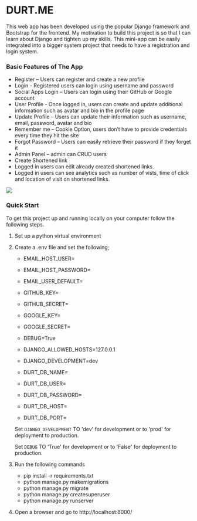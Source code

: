 # DURT.ME
This web app has been developed using the popular Django framework and Bootstrap for the frontend. My motivation to build this project is so that I can learn about Django and tighten up my skills. This mini-app can be easily integrated into a bigger system project that needs to have a registration and login system.

### Basic Features of The App
    
* Register – Users can register and create a new profile
* Login - Registered users can login using username and password
* Social Apps Login – Users can login using their GitHub or Google account
* User Profile - Once logged in, users can create and update additional information such as avatar and bio in the profile page
* Update Profile – Users can update their information such as username, email, password, avatar and bio
* Remember me – Cookie Option, users don’t have to provide credentials every time they hit the site
* Forgot Password – Users can easily retrieve their password if they forget it 
* Admin Panel – admin can CRUD users
* Create Shortened link
* Logged in users can edit already created shortened links.
* Logged in users can see analytics such as number of vists, time of click and location of visit on shortened links.

<img src="https://lh3.googleusercontent.com/d5kaSfuidTJIhLNlrf5e0CqM7J68DqSxTANW7vHR3BM-KSasDESVTd1GS-XL4APjZ5sSSDk1PO3au5galL-hAw86lEAEq6JVDFgAexfyGrPmwaqJK8HtwKDn6vgvaOfN0EfbJMPRu8_XLnwaRqEwd9WBvKBX5DxWP34xJPrZ8d73GFYDVx0Adayjr0VGSkPZKYEi88YBN31Sj6005U_4Piy_9q-m5oH6e4fPsHsuobJI3z7fMsxLkUR8WdxhOCIpfAPJun2qgy6PNJvxgvts80mqLMSAXOE5EcOuf0bt0gBLpQboGjaXfOMA42x2NrFiCoI-Isb2OrWa2c93Ps17TfmcYBPWjcxWSwLrHkgT7vPL3P1ztr_vUBDCTkwOC-njBCLa_mDsDoWKr6NLvu3IdoweEsZKa5aUq1IT_Cmcr_2_RHVAYS-nvecwN5KonFOVWyXFoXxkBvEn4rS8uZu1E9HNrZ9dDjnLgR8fDlGFwaQ_vmsPNoAgCM8ygFQW7FRLP5xVqjsBu_GpbigBmoG25m3E9nDbGV2ADNMWngeNUHHH9m6meVyzEqdqWnQBKqqk5yFS0KX0eZkfwVrpylCyI2xaZHx6JQaCRSMu2wkAe2wOAiP-MgBEvumtfQXvXgBK70NQulgqHe6AH8U37-1u5Em2rEiRSIK0QVgrYHtsRsLc2u0kUWlET-VdYuKrrKnOloO4plwthDjQbDEwxgoqWbRW7JJH9bYQQ8AUTdizF63FHZbtpuM3ppf2WxPXHE3lYSK5NDAbj2oMTWZO9OpPSpabiIEIQLQlqQ=w1289-h968-no?authuser=0" >


### Quick Start
To get this project up and running locally on your computer follow the following steps.
1. Set up a python virtual environment
2. Create a .env file and set the following;
    - EMAIL_HOST_USER=
    - EMAIL_HOST_PASSWORD=
    - EMAIL_USER_DEFAULT=

    - GITHUB_KEY=
    - GITHUB_SECRET=

    - GOOGLE_KEY=
    - GOOGLE_SECRET=

    - DEBUG=True

    - DJANGO_ALLOWED_HOSTS=127.0.0.1

    - DJANGO_DEVELOPMENT=dev

    - DURT_DB_NAME=
    - DURT_DB_USER=
    - DURT_DB_PASSWORD=
    - DURT_DB_HOST=
    - DURT_DB_PORT=
    
    Set ```DJANGO_DEVELOPMENT``` TO 'dev' for development or to 'prod' for deployment to production.

    Set ```DEBUG``` TO 'True' for development or to 'False' for deployment to production.

3. Run the following commands
    * pip install -r requirements.txt
    * python manage.py makemigrations
    * python manage.py migrate
    * python manage.py createsuperuser
    * python manage.py runserver
   
4. Open a browser and go to http://localhost:8000/

